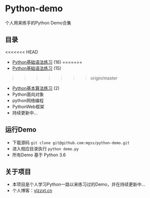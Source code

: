 # Python-demo
个人用来练手的Python Demo合集

## 目录

<<<<<<< HEAD

* [Python基础语法练习](https://github.com/mgss/python-demo/blob/master/docs/basic.md) (16)
=======
* [Python基础语法练习](https://github.com/mgss/python-demo/blob/master/docs/basic.md) (15)
>>>>>>> origin/master
* [Python基本算法练习](https://github.com/mgss/python-demo/blob/master/docs/algo.md) (2)
* Python面向对象
* python网络编程
* PythonWeb框架
* 持续更新中...

## 运行Demo
* 下载源码 `git clone git@github.com:mgss/python-demo.git`
* 进入相应目录执行 `python demo.py`
* 所有Demo 基于 Python 3.6

## 关于项目

* 本项目是个人学习Python一路以来练习过的Demo，并在持续更新中...
* 个人博客：[ylzzxt.cn](https://ylzzxt.cn/)


